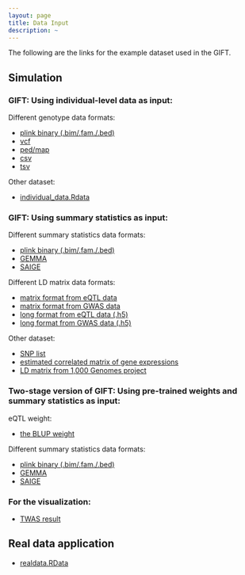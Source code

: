 ```yaml
---
layout: page
title: Data Input
description: ~
---
```

The following are the links for the example dataset used in the GIFT. 

## Simulation
### GIFT: Using individual-level data as input:
  Different genotype data formats:
  * [plink binary (.bim/.fam./.bed)](https://github.com/yuanzhongshang/GIFT/tree/main/example/simulation/individual/pre_process/plink_binary)
  * [vcf](https://github.com/yuanzhongshang/GIFT/tree/main/example/simulation/individual/pre_process/vcf)
  * [ped/map](https://github.com/yuanzhongshang/GIFT/tree/main/example/simulation/individual/pre_process/pedmap)
  * [csv](https://github.com/yuanzhongshang/GIFT/tree/main/example/simulation/individual/pre_process/csv)
  * [tsv](https://github.com/yuanzhongshang/GIFT/tree/main/example/simulation/individual/pre_process/tsv)
 
 Other dataset:
  * [individual_data.Rdata](https://github.com/yuanzhongshang/GIFT/blob/main/example/simulation/individual/individual_data.Rdata)
  
### GIFT: Using summary statistics as input:
  Different summary statistics data formats:
  * [plink binary (.bim/.fam./.bed)](https://github.com/yuanzhongshang/GIFT/tree/main/example/simulation/summary/pre_process/plink)
  * [GEMMA](https://github.com/yuanzhongshang/GIFT/tree/main/example/simulation/summary/pre_process/gemma)
  * [SAIGE](https://github.com/yuanzhongshang/GIFT/tree/main/example/simulation/summary/pre_process/saige)

  Different LD matrix data formats:
  * [matrix format from eQTL data](https://github.com/yuanzhongshang/GIFT/blob/main/example/simulation/summary/pre_process/LDmatrix1.txt)
  * [matrix format from GWAS data](https://github.com/yuanzhongshang/GIFT/blob/main/example/simulation/summary/pre_process/LDmatrix2.txt)
  * [long format from eQTL data (.h5)](https://github.com/yuanzhongshang/GIFT/blob/main/example/simulation/summary/pre_process/LDmatrix1.h5)
  * [long format from GWAS data (.h5)](https://github.com/yuanzhongshang/GIFT/blob/main/example/simulation/summary/pre_process/LDmatrix2.h5)

  Other dataset:
  * [SNP list](https://github.com/yuanzhongshang/GIFT/blob/main/example/simulation/summary/pre_process/snplist.txt)
  * [estimated correlated matrix of gene expressions](https://github.com/yuanzhongshang/GIFT/blob/main/example/simulation/summary/R.txt)
  * [LD matrix from 1,000 Genomes project](https://github.com/yuanzhongshang/GIFT/blob/main/example/simulation/summary/LDmatrix10000G.txt)
  
### Two-stage version of GIFT: Using pre-trained weights and summary statistics as input:
  eQTL weight:
  * [the BLUP weight](https://github.com/yuanzhongshang/GIFT/tree/main/example/simulation/two_stage/weights)

  Different summary statistics data formats:
  * [plink binary (.bim/.fam./.bed)](https://github.com/yuanzhongshang/GIFT/blob/main/example/simulation/summary/pre_process/plink/GWAS.qassoc)
  * [GEMMA](https://github.com/yuanzhongshang/GIFT/blob/main/example/simulation/summary/pre_process/gemma/GWAS.assoc.txt)
  * [SAIGE](https://github.com/yuanzhongshang/GIFT/blob/main/example/simulation/summary/pre_process/saige/GWAS.txt)  
  
### For the visualization:
  * [TWAS result](https://github.com/yuanzhongshang/GIFT/blob/main/example/simulation/visualization/TWASresult.txt)

## Real data application
  * [realdata.RData](https://github.com/yuanzhongshang/GIFT/blob/main/example/realdata/realdata.RData)
